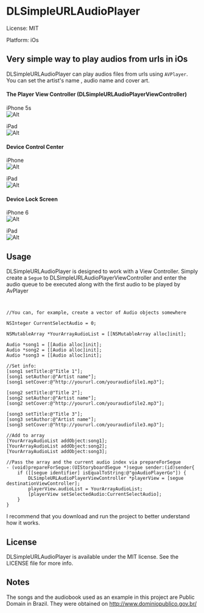 # DLSimpleURLAudioPlayer

License: MIT

Platform: iOs

## Very simple way to play audios from urls in iOs

DLSimpleURLAudioPlayer can play audios files from urls using `AVPlayer`. You can set the artist's name , audio name and cover art.

#### The Player View Controller (DLSimpleURLAudioPlayerViewController)

iPhone 5s<br>
![Alt][screenshot2]

iPad<br>
![Alt][screenshot1]

[screenshot1]: https://github.com/DanielLimaDF/DLSimpleURLAudioPlayer/blob/master/Screenshots/ipad_1.png
[screenshot2]: https://github.com/DanielLimaDF/DLSimpleURLAudioPlayer/blob/master/Screenshots/iphone5s1.png

#### Device Control Center

iPhone<br>
![Alt][screenshot3]

iPad<br>
![Alt][screenshot4]

[screenshot3]: https://github.com/DanielLimaDF/DLSimpleURLAudioPlayer/blob/master/Screenshots/iphone6s2.PNG
[screenshot4]: https://github.com/DanielLimaDF/DLSimpleURLAudioPlayer/blob/master/Screenshots/ipad_3.jpg

#### Device Lock Screen

iPhone 6<br>
![Alt][screenshot5]

iPad<br>
![Alt][screenshot6]

[screenshot5]: https://github.com/DanielLimaDF/DLSimpleURLAudioPlayer/blob/master/Screenshots/iphone6s1.png
[screenshot6]: https://github.com/DanielLimaDF/DLSimpleURLAudioPlayer/blob/master/Screenshots/ipad_2.jpg

## Usage

DLSimpleURLAudioPlayer is designed to work with a View Controller. Simply create a `Segue` to DLSimpleURLAudioPlayerViewController and enter the audio queue to be executed along with the first audio to be played by AvPlayer

```obj-c


//You can, for example, create a vector of Audio objects somewhere

NSInteger CurrentSelectAudio = 0;
    
NSMutableArray *YourArrayAudioList = [[NSMutableArray alloc]init];
    
Audio *song1 = [[Audio alloc]init];
Audio *song2 = [[Audio alloc]init];
Audio *song3 = [[Audio alloc]init];
    
//Set info:
[song1 setTitle:@"Title 1"];
[song1 setAuthor:@"Artist name"];
[song1 setCover:@"http://yoururl.com/youraudiofile1.mp3"];
    
[song2 setTitle:@"Title 2"];
[song2 setAuthor:@"Artist name"];
[song2 setCover:@"http://yoururl.com/youraudiofile2.mp3"];
    
[song3 setTitle:@"Title 3"];
[song3 setAuthor:@"Artist name"];
[song3 setCover:@"http://yoururl.com/youraudiofile3.mp3"];
    
//Add to array
[YourArrayAudioList addObject:song1];
[YourArrayAudioList addObject:song2];
[YourArrayAudioList addObject:song3];

//Pass the array and the current audio index via prepareForSegue
- (void)prepareForSegue:(UIStoryboardSegue *)segue sender:(id)sender{
    if ([[segue identifier] isEqualToString:@"goAudioPlayerGo"]) {
        DLSimpleURLAudioPlayerViewController *playerView = [segue destinationViewController];
        playerView.audioList = YourArrayAudioList;
        [playerView setSelectedAudio:CurrentSelectAudio];
    }
}
```

I recommend that you download and run the project to better understand how it works.

## License

DLSimpleURLAudioPlayer is available under the MIT license. See the LICENSE file for more info.

## Notes

The songs and the audiobook used as an example in this project are Public Domain in Brazil. They were obtained on http://www.dominiopublico.gov.br/
